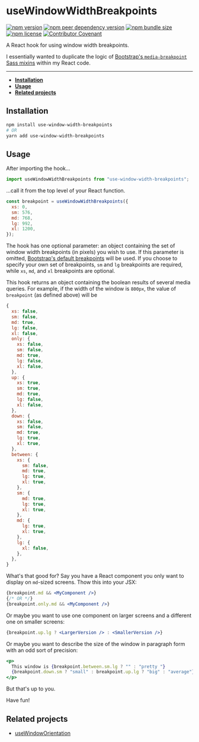 # useWindowWidthBreakpoints

[![npm version](https://img.shields.io/npm/v/use-window-width-breakpoints)](https://www.npmjs.com/package/use-window-width-breakpoints "View this package on npm")
[![npm peer dependency version](https://img.shields.io/npm/dependency-version/use-window-width-breakpoints/peer/react)](https://www.npmjs.com/package/use-window-width-breakpoints "View this package on npm")
[![npm bundle size](https://img.shields.io/bundlephobia/min/use-window-width-breakpoints)](https://www.npmjs.com/package/use-window-width-breakpoints "View this package on npm")
[![npm license](https://img.shields.io/npm/l/use-window-width-breakpoints)](/LICENSE)
[![Contributor Covenant](https://img.shields.io/badge/Contributor%20Covenant-v2.0-ff69b4.svg)](/CODE_OF_CONDUCT.md)

A React hook for using window width breakpoints.

I essentially wanted to duplicate the logic of [Bootstrap's `media-breakpoint` Sass mixins](https://getbootstrap.com/docs/4.5/layout/overview/#responsive-breakpoints) within my React code.

-----

- **[Installation](#installation)**
- **[Usage](#usage)**
- **[Related projects](#related-projects)**

<h2 id="installation">Installation</h2>

```sh
npm install use-window-width-breakpoints
# OR
yarn add use-window-width-breakpoints
```

<h2 id="usage">Usage</h2>

After importing the hook...

```js
import useWindowWidthBreakpoints from "use-window-width-breakpoints";
```

...call it from the top level of your React function.

```js
const breakpoint = useWindowWidthBreakpoints({
  xs: 0,
  sm: 576,
  md: 768,
  lg: 992,
  xl: 1200,
});
```

The hook has one optional parameter: an object containing the set of window width breakpoints (in pixels) you wish to use. If this parameter is omitted, [Bootstrap's default breakpoints](https://getbootstrap.com/docs/4.5/layout/overview/#containers) will be used. If you choose to specify your own set of breakpoints, `sm` and `lg` breakpoints are required, while `xs`, `md`, and `xl` breakpoints are optional.

This hook returns an object containing the boolean results of several media queries. For example, if the width of the window is `800px`, the value of `breakpoint` (as defined above) will be

```js
{
  xs: false,
  sm: false,
  md: true,
  lg: false,
  xl: false,
  only: {
    xs: false,
    sm: false,
    md: true,
    lg: false,
    xl: false,
  },
  up: {
    xs: true,
    sm: true,
    md: true,
    lg: false,
    xl: false,
  },
  down: {
    xs: false,
    sm: false,
    md: true,
    lg: true,
    xl: true,
  },
  between: {
    xs: {
      sm: false,
      md: true,
      lg: true,
      xl: true,
    },
    sm: {
      md: true,
      lg: true,
      xl: true,
    },
    md: {
      lg: true,
      xl: true,
    },
    lg: {
      xl: false,
    },
  },
}
```

What's that good for? Say you have a React component you only want to display on `md`-sized screens. Thow this into your JSX:

```jsx
{breakpoint.md && <MyComponent />}
{/* OR */}
{breakpoint.only.md && <MyComponent />}
```

Or maybe you want to use one component on larger screens and a different one on smaller screens:

```jsx
{breakpoint.up.lg ? <LargerVersion /> : <SmallerVersion />}
```

Or maybe you want to describe the size of the window in paragraph form with an odd sort of precision:

```jsx
<p>
  This window is {breakpoint.between.sm.lg ? "" : "pretty "}
  {breakpoint.down.sm ? "small" : breakpoint.up.lg ? "big" : "average"}.
</p>
```

But that's up to you.

Have fun!

<h2 id="related-projects">Related projects</h2>

- [useWindowOrientation](https://github.com/tywmick/use-window-orientation)
